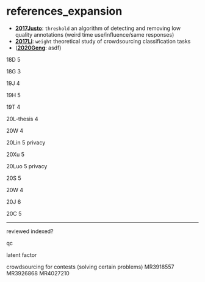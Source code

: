 # references_expansion
- [**2017Justo**](2017Justo_Chapter_MeasuringTheQualityOfAnnotatio.pdf): `threshold` an algorithm of detecting and removing low quality annotations (weird time use/influence/same responses)
- [**2017Li**](2017Li_Multi-Object_Classification_via_Crowdsourcing_With_a_Reject_Option.pdf): `weight` theoretical study of crowdsourcing classification tasks
- ([**2020Geng**](2020Geng_Prospect_Theory_Based_Crowdsourcing_for_Classification_in_the_Presence_of_Spammers.pdf): asdf)

18D 5

18G 3

19J 4

19H 5

19T 4

20L-thesis 4

20W 4

20Lin 5 privacy

20Xu 5

20Luo 5 privacy

20S 5

20W 4

20J 6

20C 5

-----

reviewed indexed?

qc

latent factor

crowdsourcing for contests (solving  certain problems) MR3918557 MR3926868 MR4027210

